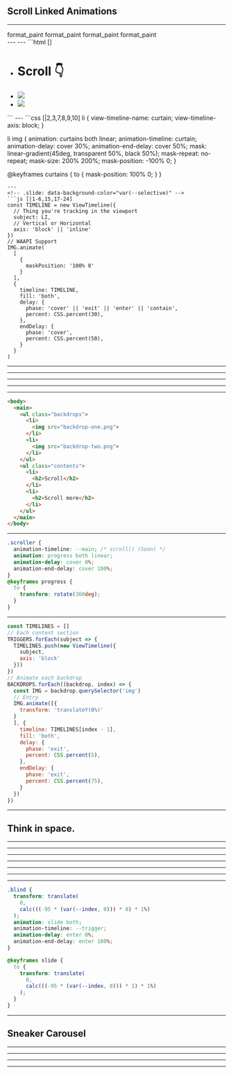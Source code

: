 <!-- .slide: class="title-slide title-slide--bottom" data-background-color="var(--citric)"-->
<!-- If you want to do everything in Canary with the polyfill -->
<!-- open -a /Applications/Google\ Chrome\ Canary.app --args --disable-blink-features=CSSScrollTimeline,ScrollTimeline -->
## Scroll Linked Animations
---
<!-- .slide: data-background-color="hsl(0 0% 0%)" -->
<div class="support-grid">
  <span class="browser-logo" data-browser="chrome"></span>
  <span class="browser-logo" data-browser="edge"></span>
  <span class="browser-logo" data-browser="safari"></span>
  <span class="browser-logo" data-browser="firefox"></span>
  <span class="browser-version" data-supported>
    <span class="material-symbols-outlined">
      format_paint
    </span>
  </span>
  <span class="browser-version" data-supported>
    <span class="material-symbols-outlined">
      format_paint
    </span>
  </span>
  <span class="browser-version" data-supported>
    <span class="material-symbols-outlined">
      format_paint
    </span>
  </span>
  <span class="browser-version" data-supported>
    <span class="material-symbols-outlined">
      format_paint
    </span>
  </span>
</div>
---
<!-- .slide: data-background-color="hsl(0 0% 100%)" data-background-iframe="/demos/scroll-linked-animations/image-reveals" -->
---
<!-- .slide: data-background-color="var(--spearmint)" -->
```html []
<html>
  <head>
    <title>Scroll Linked Image Reveals</title>
  </head>
  <body>
    <ul>
      <li>
        <h1>Scroll 👇</h1>
      </li>
      <li>
        <img src="/shared/images/starry-night.jpeg">
      </li>
      <li>
        <img src="/shared/images/night-mountain.jpeg">
      </li>
    </ul>
  </body>
</html>
```
---
<!-- .slide: data-background-color="var(--blueberry)" -->
```css [|2,3,7,8,9,10]
li {
  view-timeline-name: curtain;
  view-timeline-axis: block;
}

li img {
  animation: curtains both linear;
  animation-timeline: curtain;
  animation-delay: cover 30%;
  animation-end-delay: cover 50%;
  mask: linear-gradient(45deg, transparent 50%, black 50%);
  mask-repeat: no-repeat;
  mask-size: 200% 200%;
  mask-position: -100% 0;
}

@keyframes curtains {
  to {
    mask-position: 100% 0;
  }
}

```
---
<!-- .slide: data-background-color="var(--selective)" -->
```js [|1-6,15,17-24]
const TIMELINE = new ViewTimeline({
  // Thing you're tracking in the viewport
  subject: LI,
  // Vertical or Horizontal
  axis: 'block' || 'inline'
})
// WAAPI Support
IMG.animate(
  [
    {
      maskPosition: '100% 0'
    }
  ],
  {
    timeline: TIMELINE,
    fill: 'both',
    delay: {
      phase: 'cover' || 'exit' || 'enter' || 'contain', 
      percent: CSS.percent(30),
    },
    endDelay: {
      phase: 'cover', 
      percent: CSS.percent(50),
    }
  }
)

```
---
<!-- .slide: data-background-color="hsl(0 0% 0%)" data-background-iframe="/demos/scroll-linked-animations/fast-and-scrolly" -->
---
<!-- .slide: data-background-color="hsl(0 0% 0%)" data-background-iframe="/demos/scroll-linked-animations/dj-deck" -->
---
<!-- .slide: data-background-color="hsl(0 0% 100%)" data-background-iframe="/demos/scroll-linked-animations/this-is-a-box" -->
---
<!-- .slide: data-background-color="hsl(0 0% 0%)" data-background-iframe="/demos/scroll-linked-animations/snap-parallax" -->
---
<!-- .slide: data-background-color="var(--citric)" -->
```html []
<body>
  <main>
    <ul class="backdrops">
      <li>
        <img src="backdrop-one.png">
      </li>
      <li>
        <img src="backdrop-two.png">
      </li>
    </ul>  
    <ul class="contents">
      <li>
        <h2>Scroll</h2>
      </li>
      <li>
        <h2>Scroll more</h2>
      </li>
    </ul>
  </main>
</body>
```
---
<!-- .slide: data-background-color="var(--cinnabar)" -->
```css []
.scroller {
  animation-timeline: --main; /* scroll() (Soon) */
  animation: progress both linear;
  animation-delay: cover 0%;
  animation-end-delay: cover 100%;
}
@keyframes progress {
  to {
    transform: rotate(360deg);
  }
}
```
---
<!-- .slide: data-background-color="var(--chateau)" -->
```js []
const TIMELINES = []
// Each content section
TRIGGERS.forEach(subject => {
  TIMELINES.push(new ViewTimeline({
    subject,
    axis: 'block'
  }))
})
// Animate each backdrop
BACKDROPS.forEach((backdrop, index) => {
  const IMG = backdrop.querySelector('img')
  // Entry
  IMG.animate([{
    transform: 'translateY(0%)'
  }
  ], {
    timeline: TIMELINES[index - 1],
    fill: 'both',
    delay: {
      phase: 'exit', 
      percent: CSS.percent(5),
    },
    endDelay: {
      phase: 'exit', 
      percent: CSS.percent(75),
    }
  })
})
```
---
<!-- .slide: class="title-slide title-slide--top" data-background-color="var(--black)" -->
## Think in <span style="color: var(--fuschia)">space</span>.
---
<!-- .slide: data-background-color="hsl(0 0% 0%)" data-background-iframe="/demos/scroll-linked-animations/snap-directions" -->
---
<!-- ## Micro interactions
--- -->
<!-- .slide: data-background-color="hsl(0 0% 100%)" data-background-iframe="/demos/scroll-linked-animations/search-micro" -->
---
<!-- .slide: data-background-color="hsl(0 0% 100%)" data-background-iframe="/demos/scroll-linked-animations/avatar-micro" -->
---
<!-- .slide: data-background-color="hsl(0 0% 100%)" data-background-iframe="/demos/scroll-linked-animations/dynamic-island" -->
---
<!-- .slide: data-background-video="/shared/video/peter.mp4" data-background-video-loop="true" data-background-video-muted="true" data-background-size="contain" data-background-color="var(--spearmint)"-->
---
<!-- .slide: data-background-color="hsl(0 0% 100%)" data-background-iframe="/demos/scroll-linked-animations/peters-blinds" -->
---
<!-- .slide: data-background-color="var(--fuschia)" -->
```css []
.blind {
  transform: translate(
    0,
    calc(((-95 * (var(--index, 0))) * 0) * 1%)
  );
  animation: slide both;
  animation-timeline: --trigger;
  animation-delay: enter 0%;
  animation-end-delay: enter 100%;
}

@keyframes slide {
  to {
    transform: translate(
      0,
      calc(((-95 * (var(--index, 0))) * 1) * 1%)
    );
  }
}
```
---
## Sneaker Carousel
---
<!-- .slide: data-background-iframe="/demos/scroll-linked-animations/scrolltrigger-book" -->
---
<!-- .slide: data-background-iframe="/demos/scroll-linked-animations/prototype-book" -->
---
<!-- .slide: data-background-color="hsl(0 0% 100%)" data-background-iframe="/chrometober-2022/index.html" -->
---
<!-- End Section